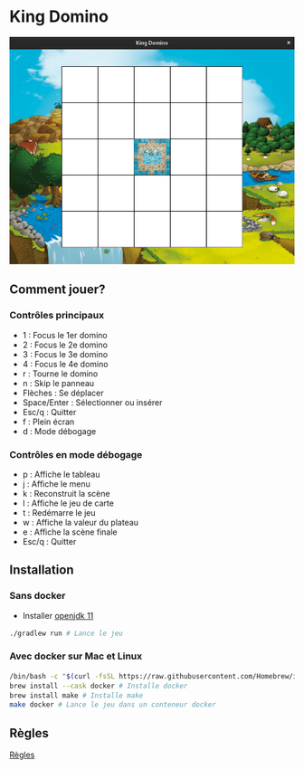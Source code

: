 # King Domino

![King Domino](./assets/img/readme.png)

## Comment jouer?

### Contrôles principaux
- 1 : Focus le 1er domino
- 2 : Focus le 2e domino
- 3 : Focus le 3e domino
- 4 : Focus le 4e domino
- r : Tourne le domino
- n : Skip le panneau
- Flèches : Se déplacer
- Space/Enter : Sélectionner ou insérer
- Esc/q : Quitter
- f : Plein écran
- d : Mode débogage

### Contrôles en mode débogage
- p : Affiche le tableau
- j : Affiche le menu
- k : Reconstruit la scène
- l : Affiche le jeu de carte
- t : Redémarre le jeu
- w : Affiche la valeur du plateau
- e : Affiche la scène finale
- Esc/q : Quitter

## Installation

### Sans docker

- Installer [openjdk 11](https://openjdk.java.net/install/)

```sh
./gradlew run # Lance le jeu
```

### Avec docker sur Mac et Linux
```sh
/bin/bash -c "$(curl -fsSL https://raw.githubusercontent.com/Homebrew/install/HEAD/install.sh)" # Installe homebrew
brew install --cask docker # Installe docker
brew install make # Installe make
make docker # Lance le jeu dans un conteneur docker
```
## Règles

[Règles](https://docs.google.com/viewer?url=https://github.com/MarcPartensky/kingdomino/blob/master/r%C3%A8gles.pdf)
